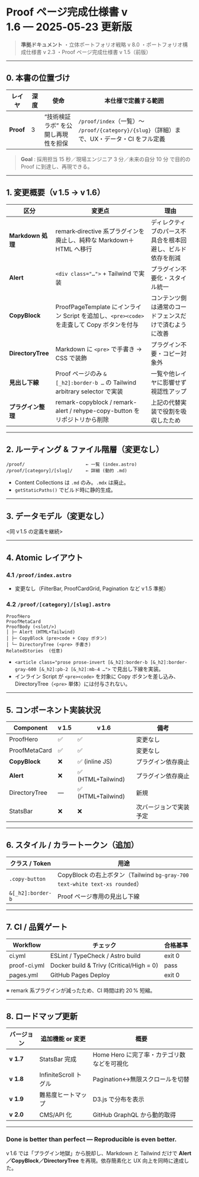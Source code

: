 # Proof ページ完成仕様書 **v 1.6 — 2025‑05‑23 更新版**

> **準拠ドキュメント**
> ・立体ポートフォリオ戦略 v 8.0
> ・ポートフォリオ構成仕様書 v 2.3
> ・Proof ページ完成仕様書 v 1.5（前版）

---

## 0. 本書の位置づけ

| レイヤ       | 深度 | 使命                  | 本仕様で定義する範囲                                                           |
| --------- | -- | ------------------- | -------------------------------------------------------------------- |
| **Proof** | 3  | “技術検証ラボ” を公開し再現性を担保 | `/proof/index`（一覧）〜 `/proof/{category}/{slug}`（詳細）まで、UX・データ・CI をフル定義 |

> **Goal** : 採用担当 15 秒／現場エンジニア 3 分／未来の自分 10 分 で目的の Proof に到達し、再現できる。

---

## 1. 変更概要（v 1.5 → v 1.6）

| 区分                | 変更点                                                                  | 理由                            |
| ----------------- | -------------------------------------------------------------------- | ----------------------------- |
| **Markdown 処理**   | remark‑directive 系プラグインを廃止し、純粋な Markdown＋HTML へ移行                    | ディレクティブのパース不具合を根本回避し、ビルド依存を削減 |
| **Alert**         | `<div class="…">` + Tailwind で実装                                     | プラグイン不要化・スタイル統一               |
| **CopyBlock**     | ProofPageTemplate にインライン Script を追加し、`<pre><code>` を走査して Copy ボタンを付与 | コンテンツ側は通常のコードフェンスだけで済むように改善   |
| **DirectoryTree** | Markdown に `<pre>` で手書き → CSS で装飾                                    | プラグイン不要・コピー対象外                |
| **見出し下線**         | Proof ページのみ `&[_h2]:border-b …` の Tailwind arbitrary selector で実装    | 一覧や他レイヤに影響せず視認性アップ            |
| **プラグイン整理**       | remark-copyblock / remark-alert / rehype-copy-button をリポジトリから削除      | 上記の代替実装で役割を吸収したため             |

---

## 2. ルーティング & ファイル階層（変更なし）

```
/proof/                       ← 一覧 (index.astro)
/proof/[category]/[slug]/     ← 詳細 (動的 .md)
```

* Content Collections は `.md` のみ。`.mdx` は廃止。
* `getStaticPaths()` でビルド時に静的生成。

---

## 3. データモデル（変更なし）

<同 v 1.5 の定義を継続>

---

## 4. Atomic レイアウト

### 4.1 `/proof/index.astro`

* 変更なし（FilterBar, ProofCardGrid, Pagination など v 1.5 準拠）

### 4.2 `/proof/[category]/[slug].astro`

```
ProofHero
ProofMetaCard
ProofBody (<slot/>)
│ ├─ Alert (HTML+Tailwind)
│ ├─ CopyBlock (pre>code + Copy ボタン)
│ └─ DirectoryTree (<pre> 手書き)
RelatedStories  (任意)
```

* `<article class="prose prose-invert [&_h2]:border-b [&_h2]:border-gray-600 [&_h2]:pb-2 [&_h2]:mb-4 …">` で見出し下線を実装。
* インライン Script が `<pre><code>` を対象に Copy ボタンを差し込み、DirectoryTree（`<pre>` 単体）には付与されない。

---

## 5. コンポーネント実装状況

| Component     | v 1.5 | v 1.6             | 備考          |
| ------------- | ----- | ----------------- | ----------- |
| ProofHero     | ✅     | ✅                 | 変更なし        |
| ProofMetaCard | ✅     | ✅                 | 変更なし        |
| **CopyBlock** | ❌     | ✅ (inline JS)     | プラグイン依存廃止   |
| **Alert**     | ❌     | ✅ (HTML+Tailwind) | プラグイン依存廃止   |
| DirectoryTree | —     | ✅ (HTML+Tailwind) | 新規          |
| StatsBar      | ❌     | ❌                 | 次バージョンで実装予定 |

---

## 6. スタイル / カラートークン（追加）

| クラス / Token       | 用途                                                                  |
| ----------------- | ------------------------------------------------------------------- |
| `.copy-button`    | CopyBlock の右上ボタン（Tailwind `bg-gray-700 text-white text-xs rounded`） |
| `&[_h2]:border-b` | Proof ページ専用の見出し下線                                                   |

---

## 7. CI / 品質ゲート

| Workflow     | チェック                                     | 合格基準   |
| ------------ | ---------------------------------------- | ------ |
| ci.yml       | ESLint / TypeCheck / Astro build         | exit 0 |
| proof-ci.yml | Docker build & Trivy (Critical/High = 0) | pass   |
| pages.yml    | GitHub Pages Deploy                      | exit 0 |

※ remark 系プラグインが減ったため、CI 時間は約 20 % 短縮。

---

## 8. ロードマップ更新

| バージョン     | 追加機能 or 変更         | 概要                         |
| --------- | ------------------ | -------------------------- |
| **v 1.7** | StatsBar 完成        | Home Hero に完了率・カテゴリ数などを可視化 |
| **v 1.8** | InfiniteScroll トグル | Pagination↔無限スクロールを切替      |
| **v 1.9** | 難易度ヒートマップ          | D3.js で分布を表示               |
| **v 2.0** | CMS/API 化          | GitHub GraphQL から動的取得      |

---

### **Done is better than perfect — Reproducible is even better.**

v 1.6 では「プラグイン地獄」から脱却し、Markdown と Tailwind だけで **Alert／CopyBlock／DirectoryTree** を再現。依存簡素化と UX 向上を同時に達成した。
